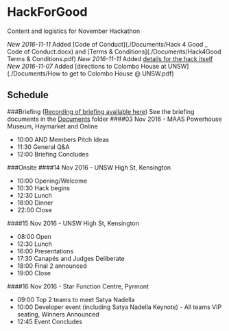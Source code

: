 # HackForGood
Content and logistics for November Hackathon  

*New 2016-11-11* Added [Code of Conduct](./Documents/Hack 4 Good _ Code of Conduct.docx) and [Terms & Conditions](./Documents/Hack4Good Terms & Conditions.pdf)
*New 2016-11-11* Added [details for the hack itself](./hack.md)  
*New 2016-11-07* Added [directions to Colombo House at UNSW](./Documents/How to get to Colombo House @ UNSW.pdf)

## Schedule
###Briefing ([Recording of briefing available here](https://aka.ms/h4gbrief))
See the briefing documents in the [Documents](./Documents) folder
####03 Nov 2016 - MAAS Powerhouse Museum, Haymarket and Online
- 10:00 AND Members Pitch Ideas
- 11:30 General Q&A
- 12:00 Briefing Concludes
 
###Onsite
####14 Nov 2016 - UNSW High St, Kensington
- 10:00 Opening/Welcome
- 10:30 Hack begins
- 12:30 Lunch
- 18:00 Dinner
- 22:00 Close 

####15 Nov 2016 - UNSW High St, Kensington
- 08:00 Open
- 12:30 Lunch
- 16:00 Presentations
- 17:30 Canapés and Judges Deliberate
- 18:00 Final 2 announced
- 19:00 Close

####16 Nov 2016 - Star Function Centre, Pyrmont
- 09:00 Top 2 teams to meet Satya Nadella
- 10:00 Developer event (including Satya Nadella Keynote) - All teams VIP seating, Winners Announced
- 12:45 Event Concludes
